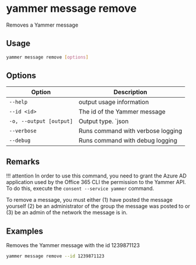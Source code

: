 # yammer message remove

Removes a Yammer message

## Usage

```sh
yammer message remove [options]
```

## Options

Option|Description
------|-----------
`--help`|output usage information
`--id <id>`|The id of the Yammer message
`-o, --output [output]`|Output type. `json|text`. Default `text`
`--verbose`|Runs command with verbose logging
`--debug`|Runs command with debug logging

## Remarks

!!! attention
    In order to use this command, you need to grant the Azure AD application used by the Office 365 CLI the permission to the Yammer API. To do this, execute the `consent --service yammer` command.

To remove a message, you must either (1) have posted the message yourself (2) be an administrator of the group the message was posted to or (3) be an admin of the network the message is in.
    
## Examples

Removes the Yammer message with the id 1239871123

```sh
yammer message remove --id 1239871123
```
